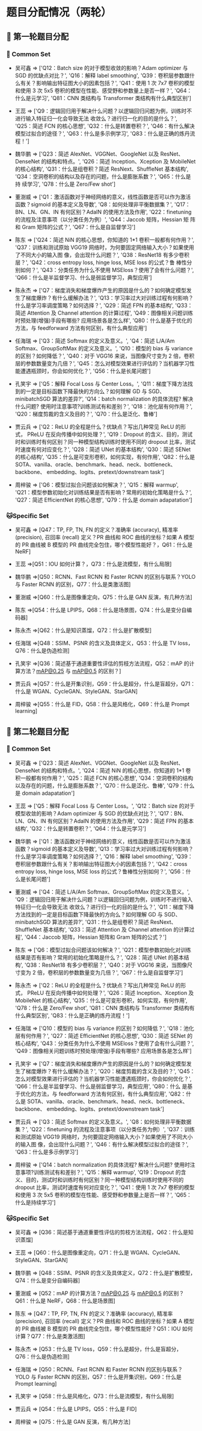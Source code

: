 # 题目分配情况（两轮）

## 🔰 第一轮题目分配

### 🐶 Common Set

* 吴可鑫 => ['Q12：Batch size 的对于模型收敛的影响？Adam optimizer 与 SGD 的优缺点对比？', 'Q16：解释 label smoothing', 'Q39：卷积层参数跟什么有关？影响输出特征图大小的因素包括？', 'Q41：使用 1 次 7x7 卷积的模型和使用 3 次 5x5 卷积的模型在性能、感受野和参数量上是否一样？', 'Q64：什么是元学习', 'Q81：CNN 类结构与 Transformer 类结构有什么典型区别']

* 王蕊 => ['Q9：逻辑回归用于解决什么问题？以逻辑回归问题为例，训练时不进行输入特征归一化会导致无法 收敛么？进行归一化的目的是什么？', 'Q25：简述 FCN 的核心思想', 'Q32：什么是转置卷积？', 'Q46：有什么解决模型过拟合的途径？', 'Q63：什么是多示例学习', 'Q83：什么是正确的炼丹流程！']

* 魏华鹏 => ['Q23：简述 AlexNet、VGGNet、GoogleNet 以及 ResNet、DenseNet 的结构和特点。', 'Q26：简述 Inception、Xception 及 MobileNet 的核心结构', 'Q31：什么是组卷积？简述 ResNext、ShuffleNet 基本结构', 'Q34：空洞卷积的结构以及存在的问题，什么是膨胀系数？', 'Q65：什么是持 续学习', 'Q78：什么是 Zero/Few shot']

* 董澍威 => ['Q1：激活函数对于神经网络的意义，线性函数是否可以作为激活函数？sigmoid 的基本定义及导数', 'Q8：如何处理非平衡数据集？', 'Q17：BN、LN、GN、IN 有何区别？AdaIN 的使用方法及作用', 'Q22：finetuning 的流程及注意事项（以分类任务为例）', 'Q44：Jaccob 矩阵，Hessian 矩 阵和 Gram 矩阵的公式？', 'Q67：什么是自监督学习']

* 陈东 => ['Q24：简述 NiN 的核心思想，你知道的 1*1 卷积一般都有何作用？', 'Q37：训练和测试原始 VGG19 网络时，为何要固定网络输入大小？如果使用了不同大小的输入图 像，会出现什么问题？', 'Q38：ResNet18 有多少卷积层？', 'Q42：cross entropy loss, hinge loss, MSE loss 的公式？鲁 棒性分别如何？', 'Q43：分类任务为什么不使用 MSEloss？使用了会有什么问题？', 'Q66：什么是半监督学习、什么是弱监督学习，典型应用']

* 陈永杰 => ['Q7：梯度消失和梯度爆炸产生的原因是什么的？如何确定模型发生了梯度爆炸？有什么缓解办法？', 'Q13：学习率过大对训练过程有何影响？什么是学习率调度策略？如何选择？', 'Q29：简述 FPN 的基本结构', 'Q33：简述 Attention 及 Channel attention 的计算过程', 'Q49：图像相关问题训练时预处理(增强)手段有哪些? 应用场景各是怎么样', 'Q80：什么是基于优化的方法，与 feedforward 方法有何区别，有什么典型应用']

* 任海瑞 => ['Q3：简述 Softmax 的定义及意义。', 'Q4：简述 L/A/Am Softmax、GroupSoftMax 的定义及意义。', 'Q10：模型的 bias 与 variance 的区别？如何降低？', 'Q40：对于 VGG16 来说，当图像尺寸变为 2 倍，卷积层的参数数量变为几倍？', 'Q45：怎么对模型效果进行评估的？当机器学习性 能遭遇瓶颈时，你会如何优化？', 'Q56：什么是长尾问题']

* 孔笑宇 => ['Q5：解释 Focal Loss 与 Center Loss。', 'Q11：梯度下降方法找到的一定是目标函数下降最快的方向么？如何理解 GD 与 SGD、minibatchSGD 算法的差异?', 'Q14：batch normalization 的具体流程? 解决什么问题? 使用时注意事项?训练测试有和差别？', 'Q18：池化层有何作用？', 'Q20：梯度剪裁的含义及目的？', 'Q70：什么是泛化、鲁棒']

* 贾云兵 => ['Q2：ReLU 的全程是什么？优缺点？写出几种常见 ReLU 的形式， PReLU 在反向传播中如何处理？', 'Q19：Dropout 的含义、目的，测试时和训练时有何区别？同一种模型结构训练时使用不同的 dropout 比率，测试时速度有何对应变化？', 'Q28：简述 UNet 的基本结构', 'Q30：简述 SENet 的核心结构', 'Q35：什么是可变形卷积，如何实现，有何作用', 'Q82：什么是 SOTA、vanilla、oracle、benchmark、head、neck、bottleneck、backbone、 embedding、logits、pretext/downstream task']

* 周梓骏 => ['Q6：模型过拟合问题该如何解决？', 'Q15：解释 warmup', 'Q21：模型参数初始化对训练结果是否有影响？常用的初始化策略是什么？', 'Q27：简述 EfficientNet 的核心思想', 'Q79：什么是 domain adapatation']

### 🐱Specific Set

* 吴可鑫 => [Q47：TP, FP, TN, FN 的定义？准确率 (accuracy), 精准率 (precision), 召回率 (recall) 定义？PR 曲线和 ROC 曲线的坐标？如果 A 模型的 PR 曲线被 B 模型的 PR 曲线完全包住，哪个模型性能好？，Q61：什么是 NeRF]

* 王蕊 =>[Q51：IOU 如何计算？，Q73：什么是流模型，有什么局限]

* 魏华鹏 =>[Q50：RCNN、Fast RCNN 和 Faster RCNN 的区别与联系？YOLO 与 Faster RCNN 的区别，Q77：什么是类激活图]

* 董澍威 =>[Q60：什么是图像重定向，Q75：什么是 GAN 反演，有几种方法]

* 陈东 =>[Q54：什么是 LPIPS，Q68：什么是场景图，Q74：什么是变分自编码器]

* 陈永杰 =>[Q62：什么是知识蒸馏，Q72：什么是扩散模型]

* 任海瑞 =>[Q48：SSIM、PSNR 的含义及具体定义，Q53：什么是 TV loss，Q76：什么是伪造检测]

* 孔笑宇 =>[Q36：简述基于通道重要性评估的剪枝方法流程，Q52：mAP 的计算方法？mAP@0.25 与 mAP@0.5 的区别？]

* 贾云兵 =>[Q57：什么是开集识别，Q59：什么是超分，什么是盲超分，Q71：什么是 WGAN、CycleGAN、StyleGAN、StarGAN]

* 周梓骏 =>[Q55：什么是 FID，Q58：什么是风格化，Q69：什么是 Prompt learning]


## 🔰 第二轮题目分配

### 🐶 Common Set
* 吴可鑫 => ['Q23：简述 AlexNet、VGGNet、GoogleNet 以及 ResNet、DenseNet 的结构和特点。', 'Q24：简述 NiN 的核心思想，你知道的 1*1 卷积一般都有何作用？', 'Q25：简述 FCN 的核心思想', 'Q34：空洞卷积的结构以及存在的问题，什么是膨胀系数？', 'Q70：什么是泛化、鲁棒', 'Q79：什么是 domain adapatation']

* 王蕊 => ['Q5：解释 Focal Loss 与 Center Loss。', 'Q12：Batch size 的对于模型收敛的影响？Adam optimizer 与 SGD 的优缺点对比？', 'Q17：BN、LN、GN、IN 有何区别？AdaIN 的使用方法及作用', 'Q29：简述 FPN 的基本结构', 'Q32：什么是转置卷积？', 'Q64：什么是元学习']

* 魏华鹏 => ['Q1：激活函数对于神经网络的意义，线性函数是否可以作为激活函数？sigmoid 的基本定义及导数', 'Q13：学习率过大对训练过程有何影响？什么是学习率调度策略？如何选择？', 'Q16：解释 label smoothing', 'Q39：卷积层参数跟什么有关？影响输出特征图大小的因素包括？', 'Q42：cross entropy loss, hinge loss, MSE loss 的公式？鲁棒性分别如何？', 'Q56：什么是长尾问题']

* 董澍威 => ['Q4：简述 L/A/Am Softmax、GroupSoftMax 的定义及意义。', 'Q9：逻辑回归用于解决什么问题？以逻辑回归问题为例，训练时不进行输入特征归一化会导致无法 收敛么？进行归一化的目的是什么？', 'Q11：梯度下降方法找到的一定是目标函数下降最快的方向么？如何理解 GD 与 SGD、minibatchSGD 算法的差异?', 'Q31：什么是组卷积？简述 ResNext、ShuffleNet 基本结构', 'Q33：简述 Attention 及 Channel attention 的计算过程', 'Q44：Jaccob 矩阵，Hessian 矩阵和 Gram 矩阵的公式？']

* 陈东 => ['Q6：模型过拟合问题该如何解决？', 'Q21：模型参数初始化对训练结果是否有影响？常用的初始化策略是什么？', 'Q28：简述 UNet 的基本结构', 'Q38：ResNet18 有多少卷积层？', 'Q40：对于 VGG16 来说，当图像尺寸变为 2 倍，卷积层的参数数量变为几倍？', 'Q67：什么是自监督学习']

* 陈永杰 => ['Q2：ReLU 的全程是什么？优缺点？写出几种常见 ReLU 的形式， PReLU 在反向传播中如何处理？', 'Q26：简述 Inception、Xception 及 MobileNet 的核心结构', 'Q35：什么是可变形卷积，如何实现，有何作用', 'Q78：什么是 Zero/Few shot', 'Q81：CNN 类结构与 Transformer 类结构有什么典型区别', 'Q83：什么是正确的炼丹流程！']

* 任海瑞 => ['Q10：模型的 bias 与 variance 的区别？如何降低？', 'Q18：池化层有何作用？', 'Q27：简述 EfficientNet 的核心思想', 'Q30：简述 SENet 的核心结构', 'Q43：分类任务为什么不使用 MSEloss？使用了会有什么问题？', 'Q49：图像相关问题训练时预处理(增强)手段有哪些? 应用场景各是怎么样']

* 孔笑宇 => ['Q7：梯度消失和梯度爆炸产生的原因是什么的？如何确定模型发生了梯度爆炸？有什么缓解办法？', 'Q20：梯度剪裁的含义及目的？', 'Q45：怎么对模型效果进行评估的？当机器学习性能遭遇瓶颈时，你会如何优化？', 'Q66：什么是半监督学习、什么是弱监督学习，典型应用', 'Q80：什么 是基于优化的方法，与 feedforward 方法有何区别，有什么典型应用', 'Q82：什么是 SOTA、vanilla、oracle、benchmark、head、neck、bottleneck、backbone、 embedding、logits、pretext/downstream task']

* 贾云兵 => ['Q3：简述 Softmax 的定义及意义。', 'Q8：如何处理非平衡数据集？', 'Q22：finetuning 的流程及注意事项（以分类任务为例）', 'Q37：训练和测试原始 VGG19 网络时，为何要固定网络输入大小？如果使用了不同大小的输入图 像，会出现什么问题？', 'Q46：有什么解决模型过拟合的途径？', 'Q63：什么是多示例学习']

* 周梓骏 => ['Q14：batch normalization 的具体流程? 解决什么问题? 使用时注意事项?训练测试有和差别？', 'Q15：解释 warmup', 'Q19：Dropout 的含义、目的，测试时和训练时有何区别？同一种模型结构训练时使用不同的 dropout 比率，测试时速度有何对应变化？', 'Q41：使用 1 次 7x7 卷积的模型和使用 3 次 5x5 卷积的模型在性能、感受野和参数量上是否一样？', 'Q65：什么是持续学习']

### 🐱Specific Set

* 吴可鑫 => [Q36：简述基于通道重要性评估的剪枝方法流程，Q62：什么是知识蒸馏]

* 王蕊 => [Q60：什么是图像重定向，Q71：什么是 WGAN、CycleGAN、StyleGAN、StarGAN]

* 魏华鹏 => [Q48：SSIM、PSNR 的含义及具体定义，Q72：什么是扩散模型，Q74：什么是变分自编码器]

* 董澍威 => [Q52：mAP 的计算方法？mAP@0.25 与 mAP@0.5 的区别？Q61：什么是 NeRF，Q68：什么是场景图]

* 陈东 => [Q47：TP, FP, TN, FN 的定义？准确率 (accuracy), 精准率 (precision), 召回率 (recall) 定义？PR 曲线和 ROC 曲线的坐标？如果 A 模型的 PR 曲线被 B 模型的 PR 曲线完全包住，哪个模型性能好？Q51：IOU 如何计算？Q77：什么是类激活图]

* 陈永杰 => [Q53：什么是 TV loss，Q59：什么是超分，什么是盲超分，Q76：什么是伪造检测]

* 任海瑞 => [Q50：RCNN、Fast RCNN 和 Faster RCNN 的区别与联系？YOLO 与 Faster RCNN 的区别，Q57：什么是开集识别，Q69：什么是 Prompt learning]

* 孔笑宇 => [Q58：什么是风格化，Q73：什么是流模型，有什么局限]

* 贾云兵 => [Q54：什么是 LPIPS，Q55：什么是 FID]

* 周梓骏 => [Q75：什么是 GAN 反演，有几种方法]
